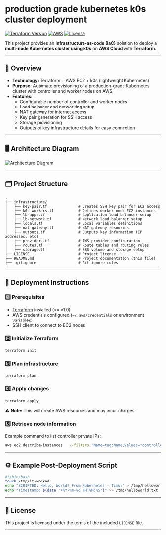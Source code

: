 
# production grade  kubernetes k0s cluster deployment

[![Terraform Version](https://img.shields.io/badge/Terraform-1.0%2B-blue?logo=terraform)](https://www.terraform.io/)
[![AWS](https://img.shields.io/badge/AWS-Cloud-orange?logo=amazon-aws)](https://aws.amazon.com/)
[![License](https://img.shields.io/badge/license-MIT-green)](./LICENSE)

This project provides an **infrastructure-as-code (IaC)** solution to deploy a **multi-node Kubernetes cluster using k0s** on **AWS Cloud** with **Terraform**.

---

## 📌 Overview

- **Technology:** Terraform + AWS EC2 + k0s (lightweight Kubernetes)
- **Purpose:** Automate provisioning of a production-grade Kubernetes cluster with controller and worker nodes on AWS.
- **Features:**
  - Configurable number of controller and worker nodes
  - Load balancer and networking setup
  - NAT gateway for internet access
  - Key pair generation for SSH access
  - Storage provisioning
  - Outputs of key infrastructure details for easy connection

---

## 🖥️ Architecture Diagram

![Architecture Diagram](./A_README.md_file_of_a_project_titled_“k0s_Cluster_.png)

---

## 🗂️ Project Structure

```
.
├── infrastructure/
│   ├── key-pair.tf              # Creates SSH key pair for EC2 access
│   ├── k0s-workers.tf           # Defines worker node EC2 instances
│   ├── lb-apps.tf               # Application load balancer setup
│   ├── lb-network.tf            # Network load balancer setup
│   ├── locals.tf                # Local variables definitions
│   ├── nat-gateway.tf           # NAT gateway resources
│   ├── outputs.tf               # Outputs key information (IP addresses, etc)
│   ├── providers.tf             # AWS provider configuration
│   ├── routes.tf                # Route tables and routing rules
│   ├── storage.tf               # EBS volume and storage setup
├── LICENSE                      # Project license
├── README.md                    # Project documentation (this file)
├── .gitignore                   # Git ignore rules
```

---

## 🚀 Deployment Instructions

### 1️⃣ Prerequisites

- [Terraform](https://www.terraform.io/) installed (>= v1.0)
- AWS credentials configured (`~/.aws/credentials` or environment variables)
- SSH client to connect to EC2 nodes

### 2️⃣ Initialize Terraform

```bash
terraform init
```

### 3️⃣ Plan infrastructure

```bash
terraform plan
```

### 4️⃣ Apply changes

```bash
terraform apply
```

⚠️ **Note:** This will create AWS resources and may incur charges.

### 5️⃣ Retrieve node information

Example command to list controller private IPs:

```bash
aws ec2 describe-instances   --filters "Name=tag:Name,Values=*controller*"   --query "Reservations[*].Instances[*].[Tags[?Key=='Name']|[0].Value, PrivateIpAddress]"   --output table
```

---

## ⚙️ Example Post-Deployment Script

```bash
#!/bin/bash
touch /tmp/it-worked
echo "SCRIPTED: Hello, World! From Kubernetes - Timur" > /tmp/helloworld.txt
echo "Timestamp: $(date '+%Y-%m-%d %H:%M:%S')" >> /tmp/helloworld.txt
```

---

## 📄 License

This project is licensed under the terms of the included `LICENSE` file.

---

